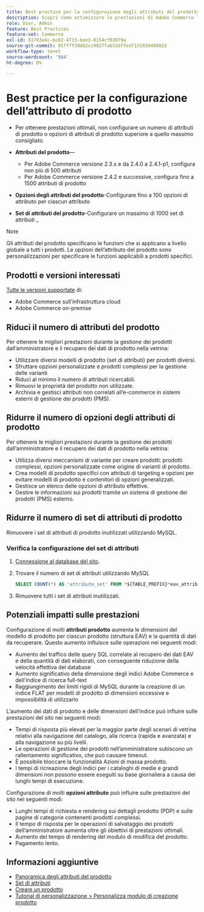 ```yaml
---
title: Best practice per la configurazione degli attributi del prodotto
description: Scopri come ottimizzare le prestazioni di Adobe Commerce limitando il numero di attributi di prodotto, opzioni di attributi e set di attributi
role: User, Admin
feature: Best Practices
feature-set: Commerce
exl-id: 81783a4c-bc82-4733-bee3-0154cf03079a
source-git-commit: 95ffff39d82cc9027fa633dffedf15193040802d
workflow-type: tm+mt
source-wordcount: '564'
ht-degree: 0%

---
```


# Best practice per la configurazione dell’attributo di prodotto

- Per ottenere prestazioni ottimali, non configurare un numero di attributi di prodotto o opzioni di attributi di prodotto superiore a quello massimo consigliato.

- **Attributi del prodotto**—
   - Per Adobe Commerce versione 2.3.x e da 2.4.0 a 2.4.1-p1, configura non più di 500 attributi
   - Per Adobe Commerce versione 2.4.2 e successive, configura fino a 1500 attributi di prodotto
- **Opzioni degli attributi del prodotto**-Configurare fino a 100 opzioni di attributo per ciascun attributo
- **Set di attributi del prodotto**-Configurare un massimo di 1000 set di attributi _

>[!NOTE]
>
>Gli attributi del prodotto specificano le funzioni che si applicano a livello globale a tutti i prodotti. Le opzioni dell’attributo del prodotto sono personalizzazioni per specificare le funzioni applicabili a prodotti specifici.

## Prodotti e versioni interessati

[Tutte le versioni supportate](../../../release/versions.md) di:

- Adobe Commerce sull’infrastruttura cloud
- Adobe Commerce on-premise

## Riduci il numero di attributi del prodotto

Per ottenere le migliori prestazioni durante la gestione dei prodotti dall’amministratore e il recupero dei dati di prodotto nella vetrina:

- Utilizzare diversi modelli di prodotto (set di attributi) per prodotti diversi.
- Sfruttare opzioni personalizzate e prodotti complessi per la gestione delle varianti
- Riduci al minimo il numero di attributi ricercabili.
- Rimuovi le proprietà del prodotto non utilizzate.
- Archivia e gestisci attributi non correlati all’e-commerce in sistemi esterni di gestione dei prodotti (PMS).

## Ridurre il numero di opzioni degli attributi di prodotto

Per ottenere le migliori prestazioni durante la gestione dei prodotti dall’amministratore e il recupero dei dati di prodotto nella vetrina:

- Utilizza diversi meccanismi di variante per creare prodotti: prodotti complessi, opzioni personalizzate come origine di varianti di prodotto.
- Crea modelli di prodotto specifici con attributi di targeting e opzioni per evitare modelli di prodotto e contenitori di opzioni generalizzati.
- Gestisce un elenco delle opzioni di attributo effettive.
- Gestire le informazioni sui prodotti tramite un sistema di gestione dei prodotti (PMS) esterno.

## Ridurre il numero di set di attributi di prodotto

Rimuovere i set di attributi di prodotto inutilizzati utilizzando MySQL.

### Verifica la configurazione del set di attributi

1. [Connessione al database del sito](https://devdocs.magento.com/cloud/project/services-mysql.html#connect-to-the-database).

1. Trovare il numero di set di attributi utilizzando MySQL

   ```sql
   SELECT COUNT(*) AS 'attribute_set' FROM *${TABLE_PREFIX}*eav_attribute_set;
   ```

1. Rimuovere tutti i set di attributi inutilizzati.

## Potenziali impatti sulle prestazioni

Configurazione di molti **attributi prodotto** aumenta le dimensioni del modello di prodotto per ciascun prodotto (struttura EAV) e la quantità di dati da recuperare. Questo aumento influisce sulle operazioni nei seguenti modi:

- Aumento del traffico delle query SQL correlate al recupero dei dati EAV e della quantità di dati elaborati, con conseguente riduzione della velocità effettiva del database
- Aumento significativo della dimensione degli indici Adobe Commerce e dell’indice di ricerca full-text
- Raggiungimento dei limiti rigidi di MySQL durante la creazione di un indice FLAT per modelli di prodotto di dimensioni eccessive e impossibilità di utilizzarlo

L’aumento dei dati di prodotto e delle dimensioni dell’indice può influire sulle prestazioni del sito nei seguenti modi:

- Tempi di risposta più elevati per la maggior parte degli scenari di vetrina relativi alla navigazione del catalogo, alla ricerca (rapida e avanzata) e alla navigazione su più livelli.
- Le operazioni di gestione dei prodotti nell’amministratore subiscono un rallentamento significativo, che può causare timeout.
- È possibile bloccare la funzionalità Azioni di massa prodotto.
- I tempi di ricreazione degli indici per i cataloghi di medie e grandi dimensioni non possono essere eseguiti su base giornaliera a causa dei lunghi tempi di esecuzione.

Configurazione di molti **opzioni attributo** può influire sulle prestazioni del sito nei seguenti modi:

- Lunghi tempi di richiesta e rendering sui dettagli prodotto (PDP) e sulle pagine di categorie contenenti prodotti complessi.
- Il tempo di risposta per le operazioni di salvataggio dei prodotti dell’amministratore aumenta oltre gli obiettivi di prestazioni ottimali.
- Aumento del tempo di rendering del modulo di modifica del prodotto.
- Pagamento lento.

## Informazioni aggiuntive

- [Panoramica degli attributi del prodotto](https://experienceleague.adobe.com/docs/commerce-admin/catalog/product-attributes/product-attributes.html)
- [Set di attributi](https://experienceleague.adobe.com/docs/commerce-admin/catalog/product-attributes/create/attribute-sets.html)
- [Creare un prodotto](https://experienceleague.adobe.com/docs/commerce-admin/catalog/products/product-create.html)
- [Tutorial di personalizzazione > Personalizza modulo di creazione prodotto](https://developer.adobe.com/commerce/php/tutorials/admin/custom-product-creation-form/)
